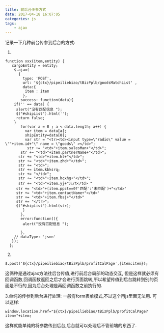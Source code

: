 ```yaml
---
title: 前后台传参方式
date: 2017-04-18 16:07:05
categories: js
tags: 
	- ajax
---
```

记录一下几种前台传参到后台的方式: 
<!--more-->
1.  
```
function xxx(item,entity) {
   cargoEntity = entity;
    $.ajax(
      {
        type: 'POST',
        url: '${ctx}/pipeiliebiao/tBizPplb/goodsMatchList' ,
        data:{
         item : item
        },
       success: function(data){
    if('' == data) {
     alert("没有匹配信息 ");
     $("#shipList").html('');
     return false;
    }
       for(var a = 0 ; a < data.length; a++) {
         var item = data[a];
         shipEntity=data[0];
         var str = "<tr><td><input type=\"radio\" value = \""+item.id+"\" name = \"goods\" ></td>";
          str += "<td>"+item.salesMan+"</td>";
       str += "<td>"+item.partnerName+"</td>";
      str += "<td>"+item.hl+"</td>";
      str += "<td>"+item.zhd+"</td>";
      str += "<td>";
      str += item.kbksrq;
      str += "</td>";
      str += "<td>"+item.hcxhg+"</td>";
      str += "<td>"+item.yj+"元/t</td> "
     str += "<td>"+(item.ppzt==0?'匹配':'未匹配')+"</td>"
     str += "<td>"+item.contactName+"</td>"
     str += "<td>"+item.fbsj+"</td>"
     str += "</tr>";
     $("#shipList").html(str);
        }
       },
       error:function(){
        alert("没有匹配信息 ");
       
       },
    // dataType: 'json'
   });
  };
```

2.  
```
$.post('${ctx}/pipeiliebiao/tBizPplb/profitCalPage',{item:item});
```

这俩种是通过ajax方法往后台传值,进行前后台局部的动态交互,
但是这样就必须有回调函数,回调函数返回之后才会进行页面跳转,所以希望传值到后台跳转到别的页面是不行的,因为后台处理是再回调函数之前执行的. 

3.单纯的传参到后台进行处理:
一般有form表单模式,不过这个再js里面无法用.
可以这样:

```
window.location.href="${ctx}/pipeiliebiao/tBizPplb/profitCalPage?item="+item;
```

这样就能单纯的将参数传到后台,后台就可以处理后不管前端的东西了.
